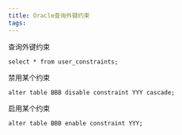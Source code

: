 ```yaml
---
title: Oracle查询外键约束
tags:
---
```


查询外键约束

```
select * from user_constraints;
```

禁用某个约束

```
alter table BBB disable constraint YYY cascade;
```

启用某个约束

```
alter table BBB enable constraint YYY;
```

